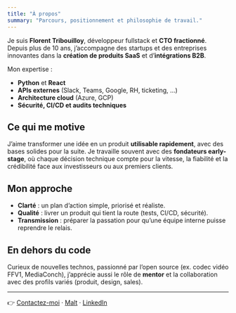 ```yaml
---
title: "À propos"
summary: "Parcours, positionnement et philosophie de travail."
---
```


Je suis **Florent Tribouilloy**, développeur fullstack et **CTO fractionné**.  
Depuis plus de 10 ans, j’accompagne des startups et des entreprises innovantes dans la **création de produits SaaS** et d’**intégrations B2B**.  

Mon expertise :  
- **Python** et **React**
- **APIs externes** (Slack, Teams, Google, RH, ticketing, ...)
- **Architecture cloud** (Azure, GCP)
- **Sécurité, CI/CD et audits techniques**

## Ce qui me motive
J’aime transformer une idée en un produit **utilisable rapidement**, avec des bases solides pour la suite.
Je travaille souvent avec des **fondateurs early-stage**, où chaque décision technique compte pour la vitesse, la fiabilité et la crédibilité face aux investisseurs ou aux premiers clients.

## Mon approche
- **Clarté** : un plan d’action simple, priorisé et réaliste.
- **Qualité** : livrer un produit qui tient la route (tests, CI/CD, sécurité).
- **Transmission** : préparer la passation pour qu’une équipe interne puisse reprendre le relais.

## En dehors du code
Curieux de nouvelles technos, passionné par l’open source (ex. codec vidéo FFV1, MediaConch), j’apprécie aussi le rôle de **mentor** et la collaboration avec des profils variés (produit, design, sales).

---

👉 [Contactez-moi](mailto:tribouil@gmail.com) · [Malt](https://www.malt.fr/profile/florenttribouilloy) · [LinkedIn](https://www.linkedin.com/in/florenttribouilloy)
